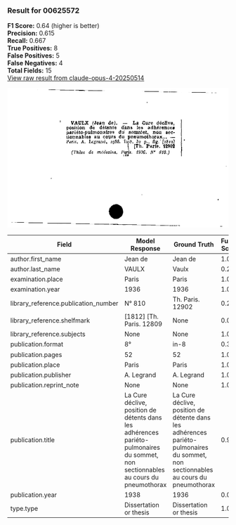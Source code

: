 ### Result for 00625572
**F1 Score:** 0.64 (higher is better)<br>**Precision:** 0.615<br>**Recall:** 0.667<br>**True Positives:** 8<br>**False Positives:** 5<br>**False Negatives:** 4<br>**Total Fields:** 15<br>[View raw result from claude-opus-4-20250514](https://github.com/RISE-UNIBAS/humanities_data_benchmark/blob/main/results/2025-09-02/T0147/request_T0147_00625572.json)

<img src="https://github.com/RISE-UNIBAS/humanities_data_benchmark/blob/main/benchmarks/zettelkatalog/images/00625572.jpg?raw=true" alt="00625572" width="600px">

| Field | Model Response | Ground Truth | Fuzzy Score | Match |
|-------|----------------|--------------|-------------|-------|
| author.first_name | Jean de | Jean de | 1.000 | ✅ |
| author.last_name | VAULX | Vaulx | 0.200 | ❌ |
| examination.place | Paris | Paris | 1.000 | ✅ |
| examination.year | 1936 | 1936 | 1.000 | ✅ |
| library_reference.publication_number | N° 810 | Th. Paris. 12902 | 0.273 | ❌ |
| library_reference.shelfmark | [1812] [Th. Paris. 12809 | None | 0.000 | ❌ |
| library_reference.subjects | None | None | 1.000 | ✅ |
| publication.format | 8° | in-8 | 0.333 | ❌ |
| publication.pages | 52 | 52 | 1.000 | ✅ |
| publication.place | Paris | Paris | 1.000 | ✅ |
| publication.publisher | A. Legrand | A. Legrand | 1.000 | ✅ |
| publication.reprint_note | None | None | 1.000 | ✅ |
| publication.title | La Cure déclive, position de détents dans les adhérences pariéto-pulmonaires du sommet, non sectionnables au cours du pneumothorax | La Cure déclive, position de détente dans les adhérences pariéto-pulmonaires du sommet, non sectionnables au cours du pneumothorax | 0.992 | ✅ |
| publication.year | 1938 | 1936 | 0.000 | ❌ |
| type.type | Dissertation or thesis | Dissertation or thesis | 1.000 | ✅ |
